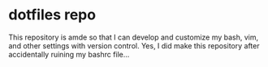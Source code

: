 # dotfiles repo

This repository is amde so that I can develop and customize my bash, vim, and other settings with version control. Yes, I did make this repository after accidentally ruining my bashrc file...

